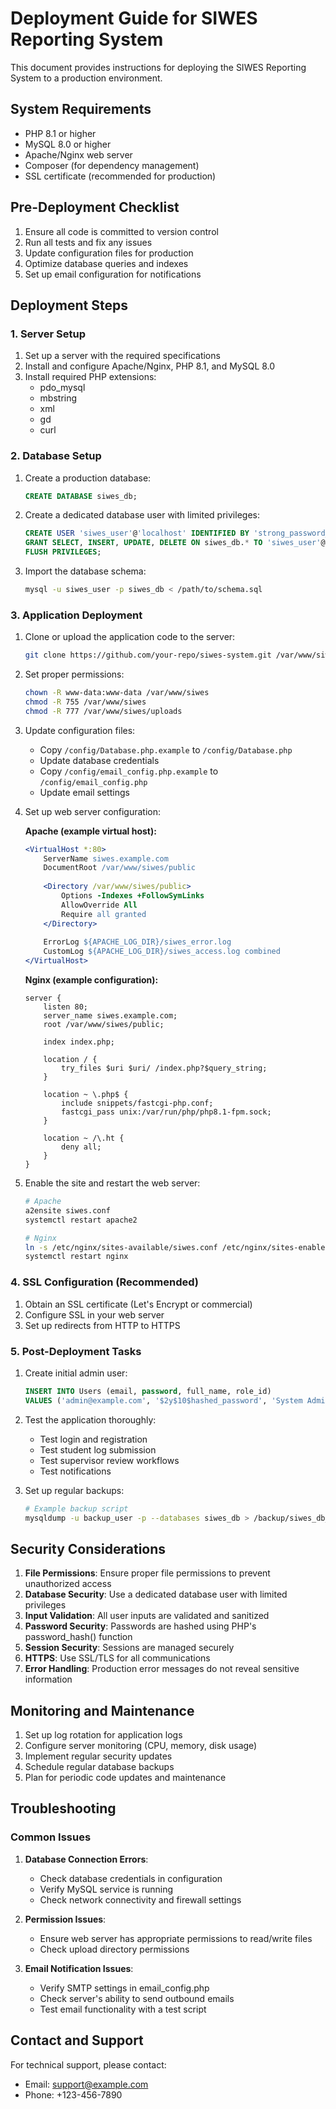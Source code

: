 # Deployment Guide for SIWES Reporting System

This document provides instructions for deploying the SIWES Reporting System to a production environment.

## System Requirements

- PHP 8.1 or higher
- MySQL 8.0 or higher
- Apache/Nginx web server
- Composer (for dependency management)
- SSL certificate (recommended for production)

## Pre-Deployment Checklist

1. Ensure all code is committed to version control
2. Run all tests and fix any issues
3. Update configuration files for production
4. Optimize database queries and indexes
5. Set up email configuration for notifications

## Deployment Steps

### 1. Server Setup

1. Set up a server with the required specifications
2. Install and configure Apache/Nginx, PHP 8.1, and MySQL 8.0
3. Install required PHP extensions:
   - pdo_mysql
   - mbstring
   - xml
   - gd
   - curl

### 2. Database Setup

1. Create a production database:
   ```sql
   CREATE DATABASE siwes_db;
   ```

2. Create a dedicated database user with limited privileges:
   ```sql
   CREATE USER 'siwes_user'@'localhost' IDENTIFIED BY 'strong_password_here';
   GRANT SELECT, INSERT, UPDATE, DELETE ON siwes_db.* TO 'siwes_user'@'localhost';
   FLUSH PRIVILEGES;
   ```

3. Import the database schema:
   ```bash
   mysql -u siwes_user -p siwes_db < /path/to/schema.sql
   ```

### 3. Application Deployment

1. Clone or upload the application code to the server:
   ```bash
   git clone https://github.com/your-repo/siwes-system.git /var/www/siwes
   ```

2. Set proper permissions:
   ```bash
   chown -R www-data:www-data /var/www/siwes
   chmod -R 755 /var/www/siwes
   chmod -R 777 /var/www/siwes/uploads
   ```

3. Update configuration files:
   - Copy `/config/Database.php.example` to `/config/Database.php`
   - Update database credentials
   - Copy `/config/email_config.php.example` to `/config/email_config.php`
   - Update email settings

4. Set up web server configuration:
   
   **Apache (example virtual host):**
   ```apache
   <VirtualHost *:80>
       ServerName siwes.example.com
       DocumentRoot /var/www/siwes/public
       
       <Directory /var/www/siwes/public>
           Options -Indexes +FollowSymLinks
           AllowOverride All
           Require all granted
       </Directory>
       
       ErrorLog ${APACHE_LOG_DIR}/siwes_error.log
       CustomLog ${APACHE_LOG_DIR}/siwes_access.log combined
   </VirtualHost>
   ```

   **Nginx (example configuration):**
   ```nginx
   server {
       listen 80;
       server_name siwes.example.com;
       root /var/www/siwes/public;
       
       index index.php;
       
       location / {
           try_files $uri $uri/ /index.php?$query_string;
       }
       
       location ~ \.php$ {
           include snippets/fastcgi-php.conf;
           fastcgi_pass unix:/var/run/php/php8.1-fpm.sock;
       }
       
       location ~ /\.ht {
           deny all;
       }
   }
   ```

5. Enable the site and restart the web server:
   ```bash
   # Apache
   a2ensite siwes.conf
   systemctl restart apache2
   
   # Nginx
   ln -s /etc/nginx/sites-available/siwes.conf /etc/nginx/sites-enabled/
   systemctl restart nginx
   ```

### 4. SSL Configuration (Recommended)

1. Obtain an SSL certificate (Let's Encrypt or commercial)
2. Configure SSL in your web server
3. Set up redirects from HTTP to HTTPS

### 5. Post-Deployment Tasks

1. Create initial admin user:
   ```sql
   INSERT INTO Users (email, password, full_name, role_id) 
   VALUES ('admin@example.com', '$2y$10$hashed_password', 'System Administrator', 4);
   ```

2. Test the application thoroughly:
   - Test login and registration
   - Test student log submission
   - Test supervisor review workflows
   - Test notifications

3. Set up regular backups:
   ```bash
   # Example backup script
   mysqldump -u backup_user -p --databases siwes_db > /backup/siwes_db_$(date +%Y%m%d).sql
   ```

## Security Considerations

1. **File Permissions**: Ensure proper file permissions to prevent unauthorized access
2. **Database Security**: Use a dedicated database user with limited privileges
3. **Input Validation**: All user inputs are validated and sanitized
4. **Password Security**: Passwords are hashed using PHP's password_hash() function
5. **Session Security**: Sessions are managed securely
6. **HTTPS**: Use SSL/TLS for all communications
7. **Error Handling**: Production error messages do not reveal sensitive information

## Monitoring and Maintenance

1. Set up log rotation for application logs
2. Configure server monitoring (CPU, memory, disk usage)
3. Implement regular security updates
4. Schedule regular database backups
5. Plan for periodic code updates and maintenance

## Troubleshooting

### Common Issues

1. **Database Connection Errors**:
   - Check database credentials in configuration
   - Verify MySQL service is running
   - Check network connectivity and firewall settings

2. **Permission Issues**:
   - Ensure web server has appropriate permissions to read/write files
   - Check upload directory permissions

3. **Email Notification Issues**:
   - Verify SMTP settings in email_config.php
   - Check server's ability to send outbound emails
   - Test email functionality with a test script

## Contact and Support

For technical support, please contact:
- Email: support@example.com
- Phone: +123-456-7890
